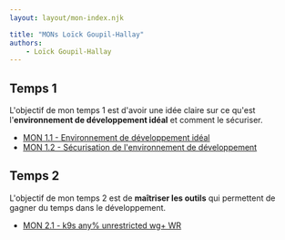 ```yaml
---
layout: layout/mon-index.njk

title: "MONs Loïck Goupil-Hallay"
authors:
    - Loïck Goupil-Hallay
---
```


## Temps 1
L'objectif de mon temps 1 est d'avoir une idée claire sur ce qu'est l'**environnement de développement idéal** et comment le sécuriser.
- [MON 1.1 - Environnement de développement idéal](./temps-1.1)
- [MON 1.2 - Sécurisation de l'environnement de développement](./temps-1.2)

## Temps 2
L'objectif de mon temps 2 est de **maîtriser les outils** qui permettent de gagner du temps dans le développement.
- [MON 2.1 - k9s any% unrestricted wg+ WR](./temps-2.1)

